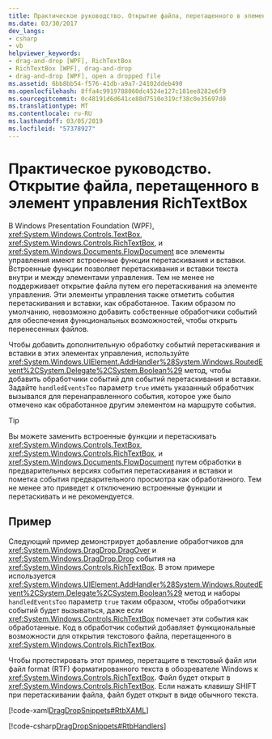 ```yaml
---
title: Практическое руководство. Открытие файла, перетащенного в элемент управления RichTextBox
ms.date: 03/30/2017
dev_langs:
- csharp
- vb
helpviewer_keywords:
- drag-and-drop [WPF], RichTextBox
- RichTextBox [WPF], drag-and-drop
- drag-and-drop [WPF], open a dropped file
ms.assetid: 6bb8bb54-f576-41db-a9a7-24102ddeb490
ms.openlocfilehash: 8ffa4c9919788060dc4524e127c181ee8282e6f9
ms.sourcegitcommit: 0c48191d6d641ce88d7510e319cf38c0e35697d0
ms.translationtype: MT
ms.contentlocale: ru-RU
ms.lasthandoff: 03/05/2019
ms.locfileid: "57378927"
---
```

# <a name="how-to-open-a-file-that-is-dropped-on-a-richtextbox-control"></a>Практическое руководство. Открытие файла, перетащенного в элемент управления RichTextBox
В Windows Presentation Foundation (WPF), <xref:System.Windows.Controls.TextBox>, <xref:System.Windows.Controls.RichTextBox>, и <xref:System.Windows.Documents.FlowDocument> все элементы управления имеют встроенные функции перетаскивания и вставки. Встроенные функции позволяет перетаскивания и вставки текста внутри и между элементами управления. Тем не менее не поддерживает открытие файла путем его перетаскивания на элементе управления. Эти элементы управления также отметить события перетаскивания и вставки, как обработанное. Таким образом по умолчанию, невозможно добавить собственные обработчики событий для обеспечения функциональных возможностей, чтобы открыть перенесенных файлов.  
  
 Чтобы добавить дополнительную обработку событий перетаскивания и вставки в этих элементах управления, используйте <xref:System.Windows.UIElement.AddHandler%28System.Windows.RoutedEvent%2CSystem.Delegate%2CSystem.Boolean%29> метод, чтобы добавить обработчики событий для событий перетаскивания и вставки. Задайте `handledEventsToo` параметр `true` иметь указанный обработчик вызывался для перенаправленного события, которое уже было отмечено как обработанное другим элементом на маршруте события.  
  
> [!TIP]
>  Вы можете заменить встроенные функции и перетаскивать <xref:System.Windows.Controls.TextBox>, <xref:System.Windows.Controls.RichTextBox>, и <xref:System.Windows.Documents.FlowDocument> путем обработки в предварительных версиях события перетаскивания и вставки и пометка события предварительного просмотра как обработанного. Тем не менее это приведет к отключению встроенные функции и перетаскивать и не рекомендуется.  
  
## <a name="example"></a>Пример  
 Следующий пример демонстрирует добавление обработчиков для <xref:System.Windows.DragDrop.DragOver> и <xref:System.Windows.DragDrop.Drop> события на <xref:System.Windows.Controls.RichTextBox>. В этом примере используется <xref:System.Windows.UIElement.AddHandler%28System.Windows.RoutedEvent%2CSystem.Delegate%2CSystem.Boolean%29> метод и наборы `handledEventsToo` параметр `true` таким образом, чтобы обработчики событий будет вызываться, даже если <xref:System.Windows.Controls.RichTextBox> помечает эти события как обработанные. Код в обработчик событий добавляет функциональные возможности для открытия текстового файла, перетащенного в <xref:System.Windows.Controls.RichTextBox>.  
  
 Чтобы протестировать этот пример, перетащите в текстовый файл или файл format (RTF) форматированного текста в обозревателе Windows к <xref:System.Windows.Controls.RichTextBox>. Файл будет открыт в <xref:System.Windows.Controls.RichTextBox>. Если нажать клавишу SHIFT при перетаскивании файла, файл будет открыт в виде обычного текста.  
  
 [!code-xaml[DragDropSnippets#RtbXAML](~/samples/snippets/csharp/VS_Snippets_Wpf/dragdropsnippets/cs/mainwindow.xaml#rtbxaml)]  
  
 [!code-csharp[DragDropSnippets#RtbHandlers](~/samples/snippets/csharp/VS_Snippets_Wpf/dragdropsnippets/cs/mainwindow.xaml.cs#rtbhandlers)]
 
